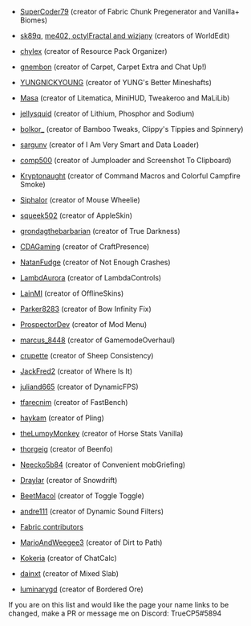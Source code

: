 - [SuperCoder79](https://www.patreon.com/supercoder79) (creator of Fabric Chunk Pregenerator and Vanilla+ Biomes)
- [sk89q](https://www.patreon.com/sk89q), [me402, octylFractal and wizjany](https://github.com/sponsors/EngineHub) (creators of WorldEdit)
- [chylex](https://www.patreon.com/chylex) (creator of Resource Pack Organizer)

- [gnembon](https://www.youtube.com/c/gnembon) (creator of Carpet, Carpet Extra and Chat Up!)
- [YUNGNICKYOUNG](http://yungnickyoung.com/) (creator of YUNG's Better Mineshafts)

- [Masa](https://github.com/maruohon) (creator of Litematica, MiniHUD, Tweakeroo and MaLiLib)
- [jellysquid](https://github.com/jellysquid3) (creator of Lithium, Phosphor and Sodium)
- [bolkor_](https://github.com/vini2003) (creator of Bamboo Tweaks, Clippy's Tippies and Spinnery)
- [sargunv](https://gitlab.com/sargunv-mc-mods) (creator of I Am Very Smart and Data Loader)
- [comp500](https://github.com/comp500) (creator of Jumploader and Screenshot To Clipboard)
- [Kryptonaught](https://github.com/kyrptonaught) (creator of Command Macros and Colorful Campfire Smoke)
- [Siphalor](https://github.com/Siphalor) (creator of Mouse Wheelie)
- [squeek502](https://github.com/squeek502) (creator of AppleSkin)
- [grondagthebarbarian](https://github.com/grondag) (creator of True Darkness)
- [CDAGaming](https://gitlab.com/CDAGaming) (creator of CraftPresence)
- [NatanFudge](https://github.com/natanfudge) (creator of Not Enough Crashes)
- [LambdAurora](https://github.com/LambdAurora) (creator of LambdaControls)
- [LainMI](https://github.com/zlainsama) (creator of OfflineSkins)
- [Parker8283](https://github.com/Parker8283) (creator of Bow Infinity Fix)
- [ProspectorDev](https://github.com/Prospector) (creator of Mod Menu)
- [marcus_8448](https://github.com/marcus8448) (creator of GamemodeOverhaul)
- [crupette](https://github.com/Crupette) (creator of Sheep Consistency)
- [JackFred2](https://github.com/JackFred2) (creator of Where Is It)
- [juliand665](https://github.com/juliand665) (creator of DynamicFPS)
- [tfarecnim](https://github.com/Tfarcenim) (creator of FastBench)
- [haykam](https://github.com/haykam821) (creator of Pling)
- [theLumpyMonkey](https://github.com/d4rkm0nkey) (creator of Horse Stats Vanilla)
- [thorgeig](https://github.com/gbl) (creator of Beenfo)
- [Neecko5b84](https://github.com/A5b84) (creator of Convenient mobGriefing)
- [Draylar](https://github.com/Draylar) (creator of Snowdrift)
- [BeetMacol](https://github.com/BeetMacol) (creator of Toggle Toggle)
- [andre111](https://bitbucket.org/andre111) (creator of Dynamic Sound Filters)
- [Fabric contributors](https://github.com/FabricMC/fabric/graphs/contributors)

- [MarioAndWeegee3](https://www.curseforge.com/members/marioandweegee3/projects) (creator of Dirt to Path)
- [Kokeria](https://www.curseforge.com/members/kokeria/projects) (creator of ChatCalc)
- [dainxt](https://www.curseforge.com/members/dainxt/projects) (creator of Mixed Slab)
- [luminarygd](https://www.curseforge.com/members/luminarygd/projects) (creator of Bordered Ore)

If you are on this list and would like the page your name links to be changed, make a PR or message me on Discord: TrueCP5#5894